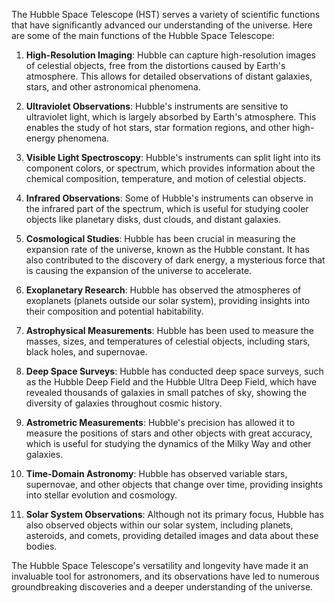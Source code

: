 The Hubble Space Telescope (HST) serves a variety of scientific functions that have significantly advanced our understanding of the universe. Here are some of the main functions of the Hubble Space Telescope:

1. **High-Resolution Imaging**: Hubble can capture high-resolution images of celestial objects, free from the distortions caused by Earth's atmosphere. This allows for detailed observations of distant galaxies, stars, and other astronomical phenomena.

2. **Ultraviolet Observations**: Hubble's instruments are sensitive to ultraviolet light, which is largely absorbed by Earth's atmosphere. This enables the study of hot stars, star formation regions, and other high-energy phenomena.

3. **Visible Light Spectroscopy**: Hubble's instruments can split light into its component colors, or spectrum, which provides information about the chemical composition, temperature, and motion of celestial objects.

4. **Infrared Observations**: Some of Hubble's instruments can observe in the infrared part of the spectrum, which is useful for studying cooler objects like planetary disks, dust clouds, and distant galaxies.

5. **Cosmological Studies**: Hubble has been crucial in measuring the expansion rate of the universe, known as the Hubble constant. It has also contributed to the discovery of dark energy, a mysterious force that is causing the expansion of the universe to accelerate.

6. **Exoplanetary Research**: Hubble has observed the atmospheres of exoplanets (planets outside our solar system), providing insights into their composition and potential habitability.

7. **Astrophysical Measurements**: Hubble has been used to measure the masses, sizes, and temperatures of celestial objects, including stars, black holes, and supernovae.

8. **Deep Space Surveys**: Hubble has conducted deep space surveys, such as the Hubble Deep Field and the Hubble Ultra Deep Field, which have revealed thousands of galaxies in small patches of sky, showing the diversity of galaxies throughout cosmic history.

9. **Astrometric Measurements**: Hubble's precision has allowed it to measure the positions of stars and other objects with great accuracy, which is useful for studying the dynamics of the Milky Way and other galaxies.

10. **Time-Domain Astronomy**: Hubble has observed variable stars, supernovae, and other objects that change over time, providing insights into stellar evolution and cosmology.

11. **Solar System Observations**: Although not its primary focus, Hubble has also observed objects within our solar system, including planets, asteroids, and comets, providing detailed images and data about these bodies.

The Hubble Space Telescope's versatility and longevity have made it an invaluable tool for astronomers, and its observations have led to numerous groundbreaking discoveries and a deeper understanding of the universe.